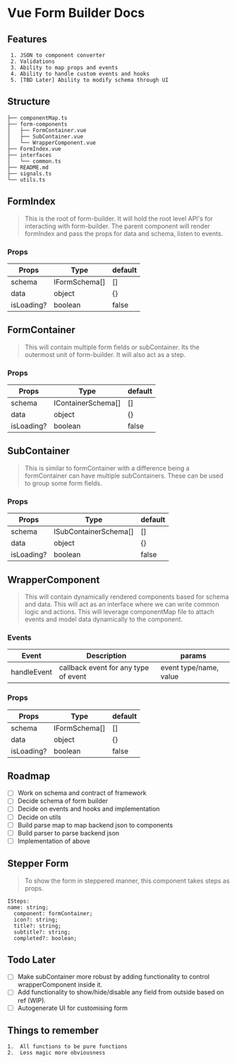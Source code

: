 # Vue Form Builder Docs

## Features

```
 1. JSON to component converter
 2. Validations
 3. Ability to map props and events
 4. Ability to handle custom events and hooks
 5. [TBD Later] Ability to modify schema through UI

```

## Structure

```
├── componentMap.ts
├── form-components
│   ├── FormContainer.vue
│   ├── SubContainer.vue
│   └── WrapperComponent.vue
├── FormIndex.vue
├── interfaces
│   └── common.ts
├── README.md
├── signals.ts
└── utils.ts
```

## FormIndex

> This is the root of form-builder. It will hold the root level API's for interacting with form-builder. The parent component will render formIndex and pass the props for data and schema, listen to events.

### Props

| Props      | Type          | default |
| ---------- | ------------- | ------- |
| schema     | IFormSchema[] | []      |
| data       | object        | {}      |
| isLoading? | boolean       | false   |

## FormContainer

> This will contain multiple form fields or subContainer. Its the outermost unit of form-builder. It will also act as a step.

### Props

| Props      | Type               | default |
| ---------- | ------------------ | ------- |
| schema     | IContainerSchema[] | []      |
| data       | object             | {}      |
| isLoading? | boolean            | false   |

## SubContainer

> This is similar to formContainer with a difference being a formContainer can have multiple subContainers. These can be used to group some form fields.

### Props

| Props      | Type                  | default |
| ---------- | --------------------- | ------- |
| schema     | ISubContainerSchema[] | []      |
| data       | object                | {}      |
| isLoading? | boolean               | false   |

## WrapperComponent

> This will contain dynamically rendered components based for schema and data. This will act as an interface where we can write common logic and actions. This will leverage componentMap file to attach events and model data dynamically to the component.

### Events

| Event       | Description                          | params                 |
| ----------- | ------------------------------------ | ---------------------- |
| handleEvent | callback event for any type of event | event type/name, value |

### Props

| Props      | Type          | default |
| ---------- | ------------- | ------- |
| schema     | IFormSchema[] | []      |
| data       | object        | {}      |
| isLoading? | boolean       | false   |

## Roadmap

- [ ] Work on schema and contract of framework
- [ ] Decide schema of form builder
- [ ] Decide on events and hooks and implementation
- [ ] Decide on utils
- [ ] Build parse map to map backend json to components
- [ ] Build parser to parse backend json
- [ ] Implementation of above

## Stepper Form

> To show the form in steppered manner, this component takes steps as props.

```
ISteps:
name: string;
  component: formContainer;
  icon?: string;
  title?: string;
  subtitle?: string;
  completed?: boolean;
```

## Todo Later

- [ ] Make subContainer more robust by adding functionality to control wrapperComponent inside it.
- [ ] Add functionality to show/hide/disable any field from outside based on ref (WIP).
- [ ] Autogenerate UI for customising form

## Things to remember

    1.	All functions to be pure functions
    2.	Less magic more obviousness
